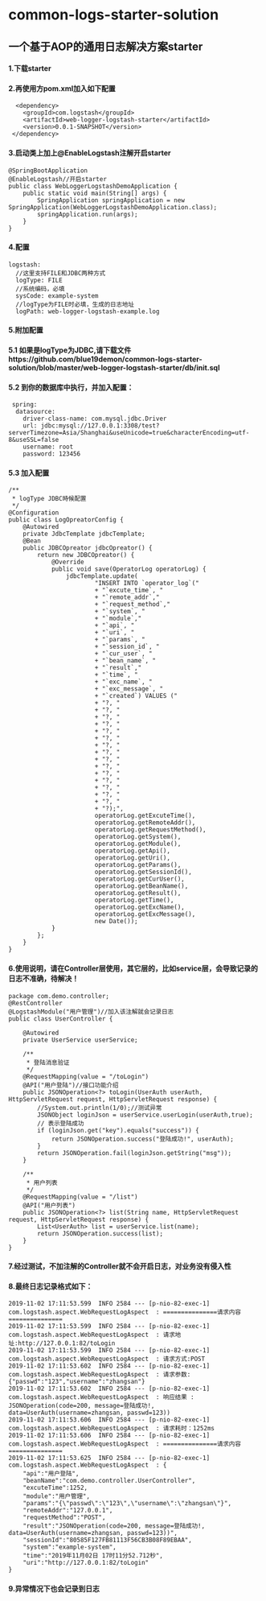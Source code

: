 # common-logs-starter-solution
## 一个基于AOP的通用日志解决方案starter

#### 1.下载starter
#### 2.再使用方pom.xml加入如下配置
      <dependency>
	    <groupId>com.logstash</groupId>
	    <artifactId>web-logger-logstash-starter</artifactId>
	    <version>0.0.1-SNAPSHOT</version>
     </dependency>	
#### 3.启动类上加上@EnableLogstash注解开启starter
	@SpringBootApplication
	@EnableLogstash//开启starter
	public class WebLoggerLogstashDemoApplication {
		public static void main(String[] args) {
			SpringApplication springApplication = new SpringApplication(WebLoggerLogstashDemoApplication.class);
			springApplication.run(args);
		}
	}

#### 4.配置
	logstash:
	  //这里支持FILE和JDBC两种方式
	  logType: FILE
	  //系统编码，必填
	  sysCode: example-system
	  //logType为FILE时必填，生成的日志地址
	  logPath: web-logger-logstash-example.log
#### 5.附加配置
 #### 5.1 如果是logType为JDBC,请下载文件https://github.com/blue19demon/common-logs-starter-solution/blob/master/web-logger-logstash-starter/db/init.sql
 #### 5.2 到你的数据库中执行，并加入配置：
	 spring:
	  datasource:
	    driver-class-name: com.mysql.jdbc.Driver
	    url: jdbc:mysql://127.0.0.1:3308/test?serverTimezone=Asia/Shanghai&useUnicode=true&characterEncoding=utf-8&useSSL=false
	    username: root
	    password: 123456
 #### 5.3 加入配置
 
	/**
	 * logType JDBC時候配置
	 */
	@Configuration
	public class LogOpreatorConfig {
		@Autowired
		private JdbcTemplate jdbcTemplate;
		@Bean
		public JDBCOpreator jdbcOpreator() {
			return new JDBCOpreator() {
				@Override
				public void save(OperatorLog operatorLog) {
					jdbcTemplate.update(
							"INSERT INTO `operator_log`("
							+ "`excute_time`, "
							+ "`remote_addr`,"
							+ "`request_method`,"
							+ "`system`, "
							+ "`module`,"
							+ "`api`, "
							+ "`uri`, "
							+ "`params`, "
							+ "`session_id`, "
							+ "`cur_user`, "
							+ "`bean_name`, "
							+ "`result`,"
							+ "`time`, "
							+ "`exc_name`, "
							+ "`exc_message`, "
							+ "`created`) VALUES ("
							+ "?, "
							+ "?, "
							+ "?, "
							+ "?, "
							+ "?, "
							+ "?, "
							+ "?, "
							+ "?, "
							+ "?, "
							+ "?, "
							+ "?, "
							+ "?, "
							+ "?, "
							+ "?, "
							+ "?, "
							+ "?);",
							operatorLog.getExcuteTime(),
							operatorLog.getRemoteAddr(),
							operatorLog.getRequestMethod(),
							operatorLog.getSystem(),
							operatorLog.getModule(),
							operatorLog.getApi(),
							operatorLog.getUri(),
							operatorLog.getParams(),
							operatorLog.getSessionId(),
							operatorLog.getCurUser(),
							operatorLog.getBeanName(),
							operatorLog.getResult(),
							operatorLog.getTime(),
							operatorLog.getExcName(),
							operatorLog.getExcMessage(),
							new Date());
				}
			};
		}
	}
 #### 6.使用说明，请在Controller层使用，其它层的，比如service层，会导致记录的日志不准确，待解决！
	package com.demo.controller;
	@RestController
	@LogstashModule("用户管理")//加入该注解就会记录日志
	public class UserController {

		@Autowired
		private UserService userService;

		/**
		 * 登陆消息验证
		 */
		@RequestMapping(value = "/toLogin")
		@API("用户登陆")//接口功能介绍
		public JSONOperation<?> toLogin(UserAuth userAuth, HttpServletRequest request, HttpServletRequest response) {
			//System.out.println(1/0);//测试异常
			JSONObject loginJson = userService.userLogin(userAuth,true);
			// 表示登陆成功
			if (loginJson.get("key").equals("success")) {
				return JSONOperation.success("登陆成功!", userAuth);
			}
			return JSONOperation.fail(loginJson.getString("msg"));
		}

		/**
		 * 用户列表
		 */
		@RequestMapping(value = "/list")
		@API("用户列表")
		public JSONOperation<?> list(String name, HttpServletRequest request, HttpServletRequest response) {
			List<UserAuth> list = userService.list(name);
			return JSONOperation.success(list);
		}
	}

#### 7.经过测试，不加注解的Controller就不会开启日志，对业务没有侵入性


#### 8.最终日志记录格式如下：
	2019-11-02 17:11:53.599  INFO 2584 --- [p-nio-82-exec-1] com.logstash.aspect.WebRequestLogAspect  : ===============请求内容===============
	2019-11-02 17:11:53.599  INFO 2584 --- [p-nio-82-exec-1] com.logstash.aspect.WebRequestLogAspect  : 请求地址:http://127.0.0.1:82/toLogin
	2019-11-02 17:11:53.599  INFO 2584 --- [p-nio-82-exec-1] com.logstash.aspect.WebRequestLogAspect  : 请求方式:POST
	2019-11-02 17:11:53.602  INFO 2584 --- [p-nio-82-exec-1] com.logstash.aspect.WebRequestLogAspect  : 请求参数:{"passwd":"123","username":"zhangsan"}
	2019-11-02 17:11:53.602  INFO 2584 --- [p-nio-82-exec-1] com.logstash.aspect.WebRequestLogAspect  : 响应结果 : JSONOperation(code=200, message=登陆成功!, data=UserAuth(username=zhangsan, passwd=123))
	2019-11-02 17:11:53.606  INFO 2584 --- [p-nio-82-exec-1] com.logstash.aspect.WebRequestLogAspect  : 请求耗时：1252ms
	2019-11-02 17:11:53.606  INFO 2584 --- [p-nio-82-exec-1] com.logstash.aspect.WebRequestLogAspect  : ===============请求内容===============
	2019-11-02 17:11:53.625  INFO 2584 --- [p-nio-82-exec-1] com.logstash.aspect.WebRequestLogAspect  : {
		"api":"用户登陆",
		"beanName":"com.demo.controller.UserController",
		"excuteTime":1252,
		"module":"用户管理",
		"params":"{\"passwd\":\"123\",\"username\":\"zhangsan\"}",
		"remoteAddr":"127.0.0.1",
		"requestMethod":"POST",
		"result":"JSONOperation(code=200, message=登陆成功!, data=UserAuth(username=zhangsan, passwd=123))",
		"sessionId":"80585F127FB81113F56CB3B08F89EBAA",
		"system":"example-system",
		"time":"2019年11月02日 17时11分52.712秒",
		"uri":"http://127.0.0.1:82/toLogin"
	}

####  9.异常情况下也会记录到日志

